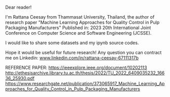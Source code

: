 Dear reader! 

I'm Rattana Ceesay from Thammasat University, Thailand, the author of research paper "Machine Learning Approaches for Quality Control in Pulp Packaging Manufacturers"
Published in: 2023 20th International Joint Conference on Computer Science and Software Engineering (JCSSE).

I would like to share some datasets and my ipynb source codes.

Hope it would be useful for future research!
Any question you can contract me on Linkedin: www.linkedin.com/in/rattana-ceesay-67111317b

REFERENCE PAPER: https://ieeexplore.ieee.org/document/10202113
                 http://ethesisarchive.library.tu.ac.th/thesis/2022/TU_2022_6409035232_16636_25930.pdf
                 https://www.researchgate.net/publication/373065917_Machine_Learning_Approaches_for_Quality_Control_in_Pulp_Packaging_Manufacturers
